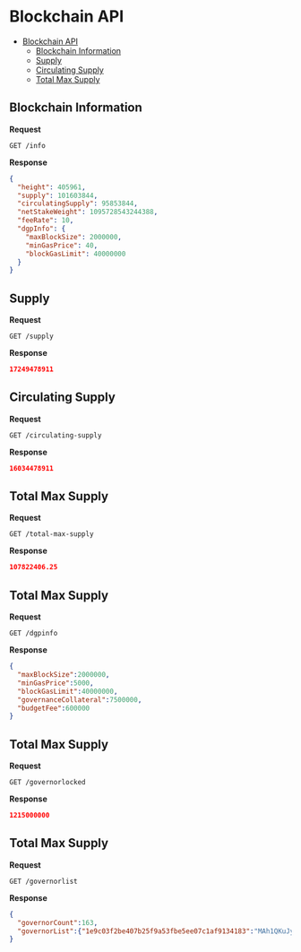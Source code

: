 # Blockchain API

- [Blockchain API](#Blockchain-API)
  - [Blockchain Information](#Blockchain-Information)
  - [Supply](#Supply)
  - [Circulating Supply](#Circulating-Supply)
  - [Total Max Supply](#Total-Max-Supply)


## Blockchain Information

**Request**
```
GET /info
```

**Response**
```json
{
  "height": 405961,
  "supply": 101603844,
  "circulatingSupply": 95853844,
  "netStakeWeight": 1095728543244388,
  "feeRate": 10,
  "dgpInfo": {
    "maxBlockSize": 2000000,
    "minGasPrice": 40,
    "blockGasLimit": 40000000
  }
}
```


## Supply

**Request**
```
GET /supply
```

**Response**
```json
17249478911
```

## Circulating Supply

**Request**
```
GET /circulating-supply
```

**Response**
```json
16034478911
```

## Total Max Supply

**Request**
```
GET /total-max-supply
```

**Response**
```json
107822406.25
```

## Total Max Supply

**Request**
```
GET /dgpinfo
```

**Response**
```json
{
  "maxBlockSize":2000000,
  "minGasPrice":5000,
  "blockGasLimit":40000000,
  "governanceCollateral":7500000,
  "budgetFee":600000
}
```

## Total Max Supply

**Request**
```
GET /governorlocked
```

**Response**
```json
1215000000
```

## Total Max Supply

**Request**
```
GET /governorlist
```

**Response**
```json
{
  "governorCount":163,
  "governorList":{"1e9c03f2be407b25f9a53fbe5ee07c1af9134183":"MAh1QKuJyXzoqAdXNZt4fDAufyeaYDA8DK","40f1e8e0e581a67d4836ee46e779ca0f00770848":"MDpZGtP49UHntKUJBHozPua5R8Knxj3FCR","d7a47167acf8b5993c3595abd7e6f8fd52d6ee1f":"MTZNWNaYDaeyj2E6rBgsEP8ZnQZYi8Ef4V","2ce1ec7e83ed807e7b15e4f8b186915f51964bf3":"MBzUcLCrKZmmKRJDqhHNZAFVj8XueBtj1K"}
}
```